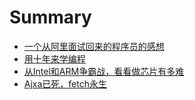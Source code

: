 # Summary

- [一个从阿里面试回来的程序员的感想](Alibaba.md)
- [用十年来学编程](program-in-ten-years.md)
- [从Intel和ARM争霸战，看看做芯片有多难](the-battle-between-Intel-and-ARM.md)
- [Ajxa已死，fetch永生](ajxa-fetch.md)